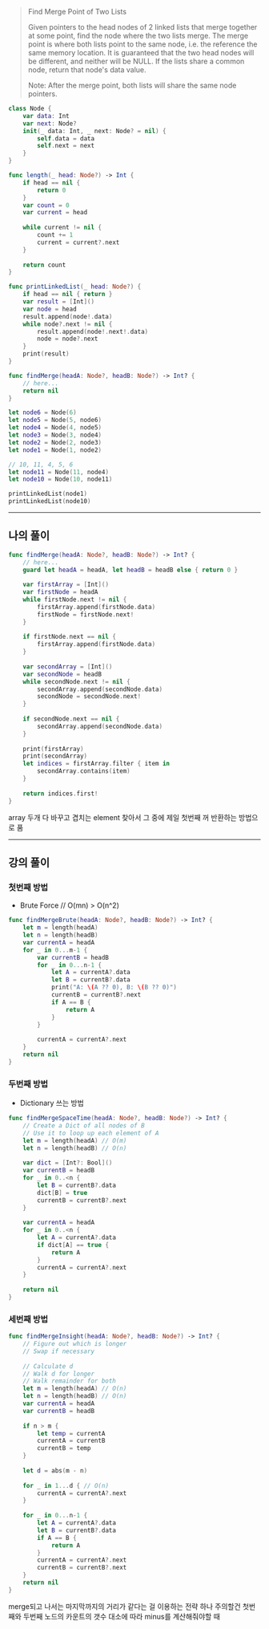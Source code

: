 > Find Merge Point of Two Lists
> 
> Given pointers to the head nodes of 2 linked lists that merge together at some point, find the node where the two lists merge. The merge point is where both lists point to the same node, i.e. the reference the same memory location. It is guaranteed that the two head nodes will be different, and neither will be NULL. If the lists share a common node, return that node's data value.
> 
> Note: After the merge point, both lists will share the same node pointers.


```swift
class Node {
    var data: Int
    var next: Node?
    init(_ data: Int, _ next: Node? = nil) {
        self.data = data
        self.next = next
    }
}

func length(_ head: Node?) -> Int {
    if head == nil {
        return 0
    }
    var count = 0
    var current = head
    
    while current != nil {
        count += 1
        current = current?.next
    }
    
    return count
}

func printLinkedList(_ head: Node?) {
    if head == nil { return }
    var result = [Int]()
    var node = head
    result.append(node!.data)
    while node?.next != nil {
        result.append(node!.next!.data)
        node = node?.next
    }
    print(result)
}

func findMerge(headA: Node?, headB: Node?) -> Int? {
    // here...
    return nil
}

let node6 = Node(6)
let node5 = Node(5, node6)
let node4 = Node(4, node5)
let node3 = Node(3, node4)
let node2 = Node(2, node3)
let node1 = Node(1, node2)

// 10, 11, 4, 5, 6
let node11 = Node(11, node4)
let node10 = Node(10, node11)

printLinkedList(node1)
printLinkedList(node10)

```

---
## 나의 풀이

```swift
func findMerge(headA: Node?, headB: Node?) -> Int? {
    // here...
    guard let headA = headA, let headB = headB else { return 0 }
    
    var firstArray = [Int]()
    var firstNode = headA
    while firstNode.next != nil {
        firstArray.append(firstNode.data)
        firstNode = firstNode.next!
    }
    
    if firstNode.next == nil {
        firstArray.append(firstNode.data)
    }
    
    var secondArray = [Int]()
    var secondNode = headB
    while secondNode.next != nil {
        secondArray.append(secondNode.data)
        secondNode = secondNode.next!
    }
    
    if secondNode.next == nil {
        secondArray.append(secondNode.data)
    }
    
    print(firstArray)
    print(secondArray)
    let indices = firstArray.filter { item in
        secondArray.contains(item)
    }
    
    return indices.first!
}
```
array 두개 다 바꾸고 겹치는 element 찾아서 그 중에 제일 첫번째 꺼 반환하는 방법으로 품



---

## 강의 풀이

### 첫번째 방법
- Brute Force // O(mn) > O(n^2)
```swift
func findMergeBrute(headA: Node?, headB: Node?) -> Int? {
	let m = length(headA)
	let n = length(headB)
	var currentA = headA
	for _ in 0...m-1 {
		var currentB = headB
		for _ in 0...n-1 {			
			let A = currentA?.data
			let B = currentB?.data
			print("A: \(A ?? 0), B: \(B ?? 0)")
			currentB = currentB?.next
			if A == B {
				return A
			}
		}
		
		currentA = currentA?.next
	}
	return nil
}
```

### 두번째 방법

- Dictionary 쓰는 방법
```swift
func findMergeSpaceTime(headA: Node?, headB: Node?) -> Int? {
    // Create a Dict of all nodes of B
    // Use it to loop up each element of A
    let m = length(headA) // O(m)
    let n = length(headB) // O(n)
    
    var dict = [Int?: Bool]()
    var currentB = headB
    for _ in 0..<n {
        let B = currentB?.data
        dict[B] = true
        currentB = currentB?.next
    }
    
    var currentA = headA
    for _ in 0..<n {
        let A = currentA?.data
        if dict[A] == true {
            return A
        }
        currentA = currentA?.next
    }
    
    return nil
}
```

### 세번째 방법

```swift
func findMergeInsight(headA: Node?, headB: Node?) -> Int? {
	// Figure out which is longer
	// Swap if necessary
	
	// Calculate d
	// Walk d for longer
	// Walk remainder for both
	let m = length(headA) // O(n)
	let n = length(headB) // O(n)
	var currentA = headA
	var currentB = headB
	
	if n > m {
		let temp = currentA
		currentA = currentB
		currentB = temp
	}
	
	let d = abs(m - n)
	
	for _ in 1...d { // O(n)
		currentA = currentA?.next
	}	
	
	for _ in 0...n-1 {
		let A = currentA?.data
		let B = currentB?.data
		if A == B {
			return A
		}
		currentA = currentA?.next
		currentB = currentB?.next
	}
	return nil
}
```

merge되고 나서는 마지막까지의 거리가 같다는 걸 이용하는 전략
하나 주의할건 첫번째와 두번째 노드의 카운트의 갯수 대소에 따라 minus를 계산해줘야할 때



